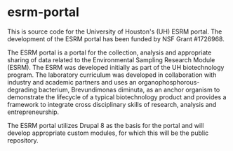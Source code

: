 # esrm-portal
This is source code for the University of Houston's (UH) ESRM portal. The development of the ESRM portal has been funded by NSF Grant #1726968. 

The ESRM portal is a portal for the collection, analysis and appropriate sharing of data related to the Environmental Sampling Research Module (ESRM). The ESRM was developed initially as part of the UH biotechnology program. The laboratory curriculum was developed in collaboration with industry and academic partners and uses an organophosphorous-degrading bacterium, Brevundimonas diminuta, as an anchor organism to demonstrate the lifecycle of a typical biotechnology product and provides a framework to integrate cross disciplinary skills of research, analysis and entrepreneurship. 

The ESRM portal utilizes Drupal 8 as the basis for the portal and will develop appropriate custom modules, for which this will be the public repository. 



